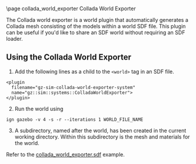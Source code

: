 \page collada_world_exporter Collada World Exporter

The Collada world exporter is a world plugin that automatically generates
a Collada mesh consisting of the models within a world SDF file. This plugin
can be useful if you'd like to share an SDF world without requiring an SDF
loader.

## Using the Collada World Exporter

1. Add the following lines as a child to the `<world>` tag in an SDF file.
```
<plugin
  filename="gz-sim-collada-world-exporter-system"
  name="gz::sim::systems::ColladaWorldExporter">
</plugin>
```

2. Run the world using
```
ign gazebo -v 4 -s -r --iterations 1 WORLD_FILE_NAME
```

3. A subdirectory, named after the world, has been created in the current working directory. Within this subdirectory is the mesh and materials for the world.

Refer to the [collada_world_exporter.sdf](https://github.com/gazebosim/gz-sim/blob/main/examples/worlds/collada_world_exporter.sdf) example.
